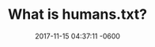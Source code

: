 ---
layout: post
title:  "What is humans.txt?"
date:   2017-11-15 04:37:11 -0600
categories: jekyll update
permalink: /humanstxt/
---